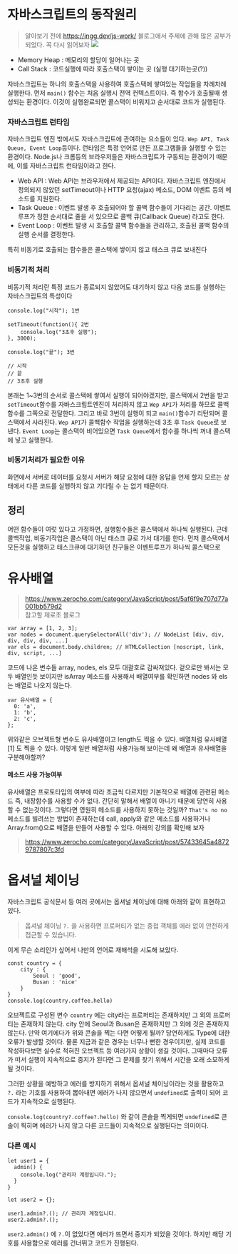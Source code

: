 # 자바스크립트의 동작원리
> 알아보기 전에 https://ingg.dev/js-work/ 블로그에서 주제에 관해 많은 공부가 되었다. 꼭 다시 읽어보자
![](https://ingg.dev/213a51586e94904c5075045d2c94273b/work22.svg)

- Memory Heap : 메모리의 할당이 일어나는 곳
- Call Stack : 코드실행에 따라 호출스택이 쌓이는 곳 (실행 대기하는곳(?))

자바스크립트는 하나의 호출스택을 사용하여 호출스택에 쌓여있는 작업들을 차례차례 실행한다. 먼저 `main()` 함수는 처음 실행시 전역 컨텍스트이다. 즉 함수가 호출될때 생성되는 환경이다. 이것이 실행완료되면 콜스택이 비워지고 순서대로 코드가 실행된다.

### 자바스크립트 런타임
자바스크립트 엔진 밖에서도 자바스크립트에 관여하는 요소들이 있다. `Wep API, Task Queue, Event Loop`등이다. 런타임은 특정 언어로 만든 프로그램들을 실행할 수 있는 환경이다. Node.js나 크롬등의 브라우저들은 자바스크립트가 구동되는 환경이기 때문에, 이를 자바스크립트 런타임이라고 한다.

- Web API : Web API는 브라우저에서 제공되는 API이다. 자바스크립트 엔진에서 정의되지 않았던 setTimeout이나 HTTP 요청(ajax) 메소드, DOM 이벤트 등의 메소드를 지원한다.
- Task Queue : 이벤트 발생 후 호출되어야 할 콜백 함수들이 기다리는 공간. 이벤트 루프가 정한 순서대로 줄을 서 있으므로 콜백 큐(Callback Queue) 라고도 한다.
- Event Loop : 이벤트 발생 시 호출할 콜백 함수들을 관리하고, 호출된 콜백 함수의 실행 순서를 결정한다.

특히 비동기로 호출되는 함수들은 콜스택에 쌓이지 않고 태스크 큐로 보내진다

### 비동기적 처리
비동기적 처리란 특정 코드가 종료되지 않았어도 대기하지 않고 다음 코드를 실행하는 자바스크립트의 특성이다
```
console.log("시작"); 1번

setTimeout(function(){ 2번
    console.log("3초후 실행");
}, 3000);

console.log("끝"); 3번

// 시작
// 끝
// 3초후 실행
```
본래는 1~3번의 순서로 콜스택에 쌓여서 실행이 되어야겠지만, 콜스택에서 2번을 받고 `setTimeout`함수를 자바스크립트엔진이 처리하지 않고 `Wep API`가 처리를 하므로 콜백함수를 그쪽으로 전달한다. 그리고 바로 3번이 실행이 되고 `main()`함수가 리턴되며 콜스택에서 사라진다.
`Wep API`가 콜백함수 작업을 실행하는데 3초 후 `Task Queue`로 보낸다. `Event Loop`는 콜스택이 비어있으면 `Task Queue`에서 함수를 하나씩 꺼내 콜스택에 넣고 실행한다.

### 비동기처리가 필요한 이유
화면에서 서버로 데이터를 요청시 서버가 해당 요청에 대한 응답을 언제 할지 모르는 상태에서 다른 코드를 실행하지 않고 기다릴 수 는 없기 때문이다.

## 정리
어떤 함수들이 여럿 있다고 가정하면, 실행함수들은 콜스택에서 하나씩 실행된다. 근데 콜백작업, 비동기작업은 콜스택이 아닌 태스크 큐로 가서 대기를 한다.
먼저 콜스택에서 모든것을 실행하고 태스크큐에 대기하던 친구들은 이벤트루프가 하나씩 콜스택으로 

# 유사배열
>https://www.zerocho.com/category/JavaScript/post/5af6f9e707d77a001bb579d2  
>참고할 제로초 블로그

```
var array = [1, 2, 3];
var nodes = document.querySelectorAll('div'); // NodeList [div, div, div, div, div, ...]
var els = document.body.children; // HTMLCollection [noscript, link, div, script, ...]
```
코드에 나온 변수들 array, nodes, els 모두 대괄호로 감싸져있다. 겉으로만 봐서는 모두 배열인듯 보이지만 isArray 메소드를 사용해서 배열여부를 확인하면 nodes 와 els는 배열로 나오지 않는다.
```
var 유사배열 = {
  0: 'a',
  1: 'b',
  2: 'c',
};
```
위와같은 오브젝트형 변수도 유사배열이고 length도 찍을 수 있다. 배열처럼 유사배열[1] 도 찍을 수 있다. 이렇게 일반 배열처럼 사용가능해 보이는데 왜 배열과 유사배열을 구분해야할까?
#### 메소드 사용 가능여부
유사배열은 프로토타입의 여부에 따라 조금씩 다르지만 기본적으로 배열에 관련된 메소드 즉, 내장함수를 사용할 수가 없다. 간단히 말해서 배열이 아니기 때문에 당연히 사용할 수 없는것이다. 
그렇다면 영원히 메소드를 사용하지 못하는 것일까? `That's no no` 메소드를 빌려쓰는 방법이 존재하는데 call, apply와 같은 메소드를 사용하거나 Array.from()으로 배열을 만들어 사용할 수 있다. 아래의 강의를 확인해 보자
>https://www.zerocho.com/category/JavaScript/post/57433645a48729787807c3fd


# 옵셔널 체이닝
자바스크립트 공식문서 등 여러 곳에서는 옵셔널 체이닝에 대해 아래와 같이 표현하고 있다.
>옵셔널 체이닝 `?.` 을 사용하면 프로퍼티가 없는 중첩 객체를 에러 없이 안전하게 접근할 수 있습니다.

이게 무슨 소리인가 싶어서 나만의 언어로 재해석을 시도해 보았다.
```
const country = {
	city : {
    	Seoul : 'good',
        Busan : 'nice'
    }
}
console.log(country.coffee.hello)
```
오브젝트로 구성된 변수 `country` 에는 city라는 프로퍼티는 존재하지만 그 외의 프로퍼티는 존재하지 않는다. city 안에 Seoul과 Busan은 존재하지만 그 외에 것은 존재하지 않는다. 만약 여기에다가 위와 콘솔을 찍는 다면 어떻게 될까? 당연하게도 Type에 대한 오류가 발생할 것이다. 물론 지금과 같은 경우는 너무나 뻔한 경우이지만, 실제 코드를 작성하다보면 실수로 적혀진 오브젝트 등 여러가지 상황이 생길 것이다. 그때마다 오류가 떠서 실행이 지속적으로 중지가 된다면 그 문제를 찾기 위해서 시간을 오래 소모하게 될 것이다.

그러한 상황을 예방하고 에러를 방지하기 위해서 옵셔널 체이닝이라는 것을 활용하고 `?.` 라는 기호를 사용하여 뽑아내면 에러가 나지 않으면서 `undefined`로 출력이 되어 코드가 지속적으로 실행된다.

`console.log(country?.coffee?.hello)` 와 같이 콘솔을 찍게되면 `undefined`로 콘솔이 찍히며 에러가 나지 않고 다른 코드들이 지속적으로 실행된다는 의미이다.

### 다른 예시 
```
let user1 = {
  admin() {
    console.log("관리자 계정입니다.");
  }
}

let user2 = {};

user1.admin?.(); // 관리자 계정입니다.
user2.admin?.(); 
```
`user2.admin()` 에 `?.`이 없었다면 에러가 뜨면서 중지가 되었을 것이다. 하지만 해당 기호를 사용함으로 에러를 건너뛰고 코드가 진행된다.
